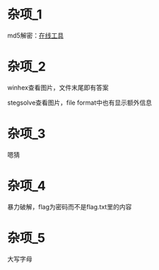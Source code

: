 # 杂项_1
md5解密：[在线工具](https://www.somd5.com/)

# 杂项_2
winhex查看图片，文件末尾即有答案

stegsolve查看图片，file format中也有显示额外信息

# 杂项_3
嗯猜

# 杂项_4
暴力破解，flag为密码而不是flag.txt里的内容

# 杂项_5
大写字母